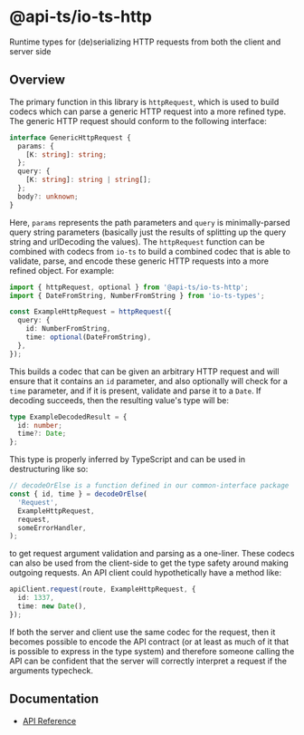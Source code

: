 # @api-ts/io-ts-http

Runtime types for (de)serializing HTTP requests from both the client and server side

## Overview



The primary function in this library is `httpRequest`, which is used to build codecs
which can parse a generic HTTP request into a more refined type. The generic HTTP
request should conform to the following interface:

```typescript
interface GenericHttpRequest {
  params: {
    [K: string]: string;
  };
  query: {
    [K: string]: string | string[];
  };
  body?: unknown;
}
```

Here, `params` represents the path parameters and `query` is minimally-parsed query
string parameters (basically just the results of splitting up the query string and
urlDecoding the values). The `httpRequest` function can be combined with codecs from
`io-ts` to build a combined codec that is able to validate, parse, and encode these
generic HTTP requests into a more refined object. For example:

```typescript
import { httpRequest, optional } from '@api-ts/io-ts-http';
import { DateFromString, NumberFromString } from 'io-ts-types';

const ExampleHttpRequest = httpRequest({
  query: {
    id: NumberFromString,
    time: optional(DateFromString),
  },
});
```

This builds a codec that can be given an arbitrary HTTP request and will ensure that it
contains an `id` parameter, and also optionally will check for a `time` parameter, and
if it is present, validate and parse it to a `Date`. If decoding succeeds, then the
resulting value's type will be:

```typescript
type ExampleDecodedResult = {
  id: number;
  time?: Date;
};
```

This type is properly inferred by TypeScript and can be used in destructuring like so:

```typescript
// decodeOrElse is a function defined in our common-interface package
const { id, time } = decodeOrElse(
  'Request',
  ExampleHttpRequest,
  request,
  someErrorHandler,
);
```

to get request argument validation and parsing as a one-liner. These codecs can also be
used from the client-side to get the type safety around making outgoing requests. An API
client could hypothetically have a method like:

```typescript
apiClient.request(route, ExampleHttpRequest, {
  id: 1337,
  time: new Date(),
});
```

If both the server and client use the same codec for the request, then it becomes
possible to encode the API contract (or at least as much of it that is possible to
express in the type system) and therefore someone calling the API can be confident that
the server will correctly interpret a request if the arguments typecheck.

## Documentation

- [API Reference](https://github.com/BitGo/api-ts/blob/master/packages/io-ts-http/docs/apiReference.md)
